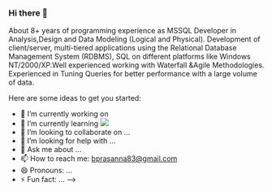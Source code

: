 ### Hi there 👋

About 8+ years of programming experience as MSSQL Developer in Analysis,Design and Data Modeling (Logical and Physical). Development of client/server, multi-tiered applications using the Relational Database Management System (RDBMS), SQL on different platforms like Windows NT/2000/XP.Well experienced working with Waterfall &Agile Methodologies. Experienced in Tuning Queries for better performance with a large volume of data.

Here are some ideas to get you started:

- 🔭 I’m currently working on  
- 🌱 I’m currently learning <img src="https://img.shields.io/badge/BadgeText-HexColor?logo=SimpleIconName&logoColor=ColorName&style=ShieldStyle" />
- 👯 I’m looking to collaborate on ...
- 🤔 I’m looking for help with ...
- 💬 Ask me about ...
- 📫 How to reach me: bprasanna83@gmail.com
- 😄 Pronouns: ...
- ⚡ Fun fact: ...
-->
